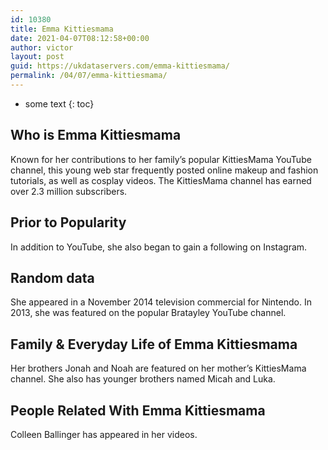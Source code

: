 ```yaml
---
id: 10380
title: Emma Kittiesmama
date: 2021-04-07T08:12:58+00:00
author: victor
layout: post
guid: https://ukdataservers.com/emma-kittiesmama/
permalink: /04/07/emma-kittiesmama/
---
```


* some text
{: toc}


## Who is Emma Kittiesmama



Known for her contributions to her family&#8217;s popular KittiesMama YouTube channel, this young web star frequently posted online makeup and fashion tutorials, as well as cosplay videos. The KittiesMama channel has earned over 2.3 million subscribers. 

                
                
                
## Prior to Popularity



In addition to YouTube, she also began to gain a following on Instagram. 

                
                
                
## Random data



She appeared in a November 2014 television commercial for Nintendo. In 2013, she was featured on the popular Bratayley YouTube channel. 

                
                
                
## Family & Everyday Life of Emma Kittiesmama



Her brothers Jonah and Noah are featured on her mother&#8217;s KittiesMama channel. She also has younger brothers named Micah and Luka. 

                
                
                
## People Related With Emma Kittiesmama



Colleen Ballinger has appeared in her videos. 

                
              
            
          
          
          
